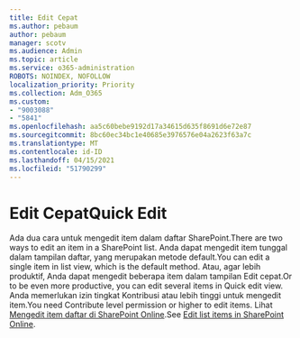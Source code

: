 ```yaml
---
title: Edit Cepat
ms.author: pebaum
author: pebaum
manager: scotv
ms.audience: Admin
ms.topic: article
ms.service: o365-administration
ROBOTS: NOINDEX, NOFOLLOW
localization_priority: Priority
ms.collection: Adm_O365
ms.custom:
- "9003088"
- "5841"
ms.openlocfilehash: aa5c60bebe9192d17a34615d635f8691d6e72e87
ms.sourcegitcommit: 8bc60ec34bc1e40685e3976576e04a2623f63a7c
ms.translationtype: MT
ms.contentlocale: id-ID
ms.lasthandoff: 04/15/2021
ms.locfileid: "51790299"
---
```

# <a name="quick-edit"></a><span data-ttu-id="3451a-102">Edit Cepat</span><span class="sxs-lookup"><span data-stu-id="3451a-102">Quick Edit</span></span>

<span data-ttu-id="3451a-103">Ada dua cara untuk mengedit item dalam daftar SharePoint.</span><span class="sxs-lookup"><span data-stu-id="3451a-103">There are two ways to edit an item in a SharePoint list.</span></span> <span data-ttu-id="3451a-104">Anda dapat mengedit item tunggal dalam tampilan daftar, yang merupakan metode default.</span><span class="sxs-lookup"><span data-stu-id="3451a-104">You can edit a single item in list view, which is the default method.</span></span> <span data-ttu-id="3451a-105">Atau, agar lebih produktif, Anda dapat mengedit beberapa item dalam tampilan Edit cepat.</span><span class="sxs-lookup"><span data-stu-id="3451a-105">Or to be even more productive, you can edit several items in Quick edit view.</span></span> <span data-ttu-id="3451a-106">Anda memerlukan izin tingkat Kontribusi atau lebih tinggi untuk mengedit item.</span><span class="sxs-lookup"><span data-stu-id="3451a-106">You need Contribute level permission or higher to edit items.</span></span> <span data-ttu-id="3451a-107">Lihat [Mengedit item daftar di SharePoint Online](https://support.microsoft.com/office/dac1a1c3-a80b-4082-ba57-715cf613d0f7).</span><span class="sxs-lookup"><span data-stu-id="3451a-107">See [Edit list items in SharePoint Online](https://support.microsoft.com/office/dac1a1c3-a80b-4082-ba57-715cf613d0f7).</span></span>

